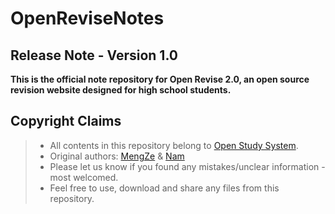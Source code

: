 # OpenReviseNotes

## Release Note - Version 1.0

**This is the official note repository for Open Revise 2.0, an open source revision website designed for high school students.**

## Copyright Claims

> - All contents in this repository belong to [Open Study System](<https://github.com/OpenStudySystems>).
> - Original authors: [MengZe](https://github.com/openMengZe) & [Nam](https://github.com/jkelol111)
> - Please let us know if you found any mistakes/unclear information - most welcomed.
> - Feel free to use, download and share any files from this repository.